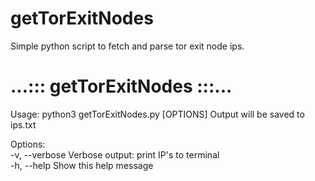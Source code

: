 # getTorExitNodes
Simple python script to fetch and parse tor exit node ips.

#    ...::: getTorExitNodes :::...

Usage: python3 getTorExitNodes.py [OPTIONS] 
    Output will be saved to ips.txt

Options:         
    -v, --verbose Verbose output: print IP's to terminal         
    -h, --help Show this help message
